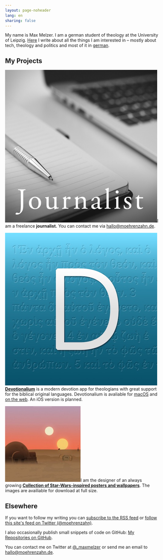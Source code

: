```yaml
---
layout: page-noheader
lang: en
sharing: false
---
```


<div class="profile-outer"><div class="profile-image"></div></div>

My name is Max Melzer. I am a german student of theology at the University of Leipzig. [Here](/) I write about all the things I am interested in – mostly about tech, theology and politics and most of it in [german](/).

## My Projects

<a href="mailto:hallo@moehrenzahn.de" target="_blank"><img class="project-image" src="/images/Projekte/journalist.jpg" /></a>I am a freelance **journalist.** You can contact me via <hallo@moehrenzahn.de>.

<a href="http://devotionalium.moehrenzahn.de/mac" target="_blank"><img class="project-image" src="/images/Projekte/devotionalium.jpg" /></a>[**Devotionalium**](http://devotionalium.moehrenzahn.de/mac) is
a modern devotion app for theologians with great support for the biblical original languages. Devotionalium is avaliable for [macOS](http://devotionalium.moehrenzahn.de/mac) and [on the web](http://devotionalium.moehrenzahn.de/). An iOS version is planned.

<a href="/poster/" target="_blank"><img class="project-image" src="/poster/images/preview_square.jpg" /></a>I am the designer of an always growing [**Collection of Star-Wars-inspired posters and wallpapers**](/poster/). The images are availiable for download at full size.

## Elsewhere

If you want to follow my writing you can [subscribe to the RSS feed](/en/feed.xml) or [follow this site's feed on Twitter (@moehrenzahn)](https://twitter.com/moehrenzahn).

I also occasionally publish small snippets of code on GitHub: [My Repositories on GitHub](https://github.com/moehrenzahn).

You can contact me on Twitter at [@_maxmelzer](http://www.twitter.com/_maxmelzer) or send me an email to [hallo@moehrenzahn.de](mailto:hallo@moehrenzahn.de).